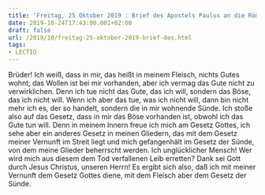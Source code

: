 ```yaml
---
title: 'Freitag, 25 Oktober 2019 : Brief des Apostels Paulus an die Römer 7,18-25a.'
date: 2019-10-24T17:43:00.001+02:00
draft: false
url: /2019/10/freitag-25-oktober-2019-brief-des.html
tags: 
- LECTIO
---
```


Brüder! Ich weiß, dass in mir, das heißt in meinem Fleisch, nichts Gutes wohnt; das Wollen ist bei mir vorhanden, aber ich vermag das Gute nicht zu verwirklichen. Denn ich tue nicht das Gute, das ich will, sondern das Böse, das ich nicht will. Wenn ich aber das tue, was ich nicht will, dann bin nicht mehr ich es, der so handelt, sondern die in mir wohnende Sünde. Ich stoße also auf das Gesetz, dass in mir das Böse vorhanden ist, obwohl ich das Gute tun will. Denn in meinem Innern freue ich mich am Gesetz Gottes, ich sehe aber ein anderes Gesetz in meinen Gliedern, das mit dem Gesetz meiner Vernunft im Streit liegt und mich gefangenhält im Gesetz der Sünde, von dem meine Glieder beherrscht werden. Ich unglücklicher Mensch! Wer wird mich aus diesem dem Tod verfallenen Leib erretten? Dank sei Gott durch Jesus Christus, unseren Herrn! Es ergibt sich also, daß ich mit meiner Vernunft dem Gesetz Gottes diene, mit dem Fleisch aber dem Gesetz der Sünde.